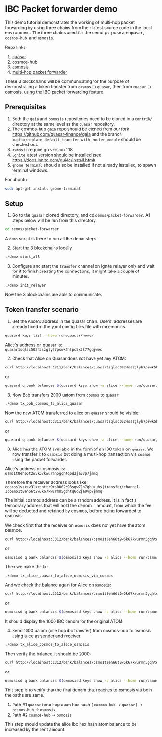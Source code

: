 # IBC Packet forwarder demo

This demo tutorial demonstrates the working of multi-hop packet forwarding by using three chains from their latest source code in the local environment. The three chains used for the demo purpose are `quasar`, `cosmos-hub`, and `osmosis`.

Repo links
1. [quasar](https://github.com/quasar-finance/quasar)
2. [cosmos-hub](https://github.com/quasar-finance/gaia)
3. [osmosis](https://github.com/osmosis-labs/osmosis)
4. [multi-hop packet forwarder](https://github.com/strangelove-ventures/packet-forward-middleware)

These 3 blockchains will be communicating for the purpose of demonstrating a token transfer from `cosmos` to `quasar`, then from `quasar` to osmosis, using the IBC packet forwarding feature.

## Prerequisites

1. Both the `gaia` and `osmosis` repositories need to be cloned in a `contrib/` directory at the same level as the `quasar` repository.
2. The cosmos-hub `gaia` repo should be cloned from our fork https://github.com/quasar-finance/gaia and the branch `bugfix/replace_default_transfer_with_router_module` should be checked out.
3. `osmosis` require go version 1.18
4. `ignite` latest version should be installed (see https://docs.ignite.com/guide/install.html)
5. `gnome terminal` should also be installed if not already installed, to spawn terminal windows.

For ubuntu:

```bash
sudo apt-get install gnome-terminal
```

## Setup

1. Go to the `quasar` cloned directory, and cd `demos/packet-forwarder`. All steps below will be run from this directory.

```bash
cd demos/packet-forwarder
```

A `demo` script is there to run all the demo steps.

2. Start the 3 blockchains locally

```bash
./demo start_all
```

3. Configure and start the `transfer` channel on ignite relayer only and wait for it to finish creating the connections, it might take a couple of minutes.

```bash
./demo init_relayer
```

Now the 3 blockchains are able to communicate.

## Token transfer scenario

1. Get the Alice's address in the quasar chain.
Users' addresses are already fixed in the yaml config files file with mnemonics.

```bash
quasard keys list --home run/quasar/home/
```

Alice's address on quasar is: `quasar1sqlsc5024sszglyh7pswk5hfpc5xtl77gqjwec`

2. Check that Alice on Quasar does not have yet any ATOM:

```bash
curl http://localhost:1311/bank/balances/quasar1sqlsc5024sszglyh7pswk5hfpc5xtl77gqjwec
```

or

```bash
quasard q bank balances $(quasard keys show -a alice --home run/quasar/home) --home run/quasar/home/ --node http://localhost:26659
```

3. Now Bob transfers 2000 uatom from `cosmos` to `quasar`

```bash
./demo tx_bob_cosmos_to_alice_quasar
```

Now the new ATOM transferred to alice on `quasar` should be visible:

```bash
curl http://localhost:1311/bank/balances/quasar1sqlsc5024sszglyh7pswk5hfpc5xtl77gqjwec
```

or

```bash
quasard q bank balances $(quasard keys show -a alice --home run/quasar/home) --home run/quasar/home/ --node http://localhost:26659
```

3. Alice has the ATOM available in the form of an IBC token on `quasar`. We now transfer it to `osmosis` but doing a multi-hop transaction via `cosmos` using the packet forwarder.

Alice's address on osmosis is: `osmo1t8eh66t2w5k67kwurmn5gqhtq6d2ja0vp7jmmq`

Therefore the receiver address looks like:
`cosmos1vzxkv3lxccnttr9rs0002s93sgw72h7ghukuhs|transfer/channel-1:osmo1t8eh66t2w5k67kwurmn5gqhtq6d2ja0vp7jmmq`

The initial cosmos address can be a random address. It is in fact a temporary address that will hold the denom + amount, from which the fee will be deducted and retained by cosmos, before being forwarded to osmosis.

We check first that the receiver on `osmosis` does not yet have the atom balance.

```bash
curl http://localhost:1312/bank/balances/osmo1t8eh66t2w5k67kwurmn5gqhtq6d2ja0vp7jmmq
```

or

```bash
osmosisd q bank balances $(osmosisd keys show -a alice --home run/osmosis/home) --home run/osmosis/home/ --node http://localhost:26559
```

Then we make the tx:

```bash
./demo tx_alice_quasar_to_alice_osmosis_via_cosmos
```

And we check the balance again for Alice on `osmosis`:
```bash
curl http://localhost:1312/bank/balances/osmo1t8eh66t2w5k67kwurmn5gqhtq6d2ja0vp7jmmq
```

or

```bash
osmosisd q bank balances $(osmosisd keys show -a alice --home run/osmosis/home) --home run/osmosis/home/ --node http://localhost:26559
```

It should display the 1000 IBC denom for the original ATOM.

4. Send 1000 uatom (one hop ibc transfer) from cosmos-hub to osmosis using alice as sender and receiver.

```bash
./demo tx_alice_cosmos_to_alice_osmosis
```

Then verify the balance, it should be 2000:

```bash
curl http://localhost:1312/bank/balances/osmo1t8eh66t2w5k67kwurmn5gqhtq6d2ja0vp7jmmq
```

or

```bash
osmosisd q bank balances $(osmosisd keys show -a alice --home run/osmosis/home) --home run/osmosis/home/ --node http://localhost:26559
```

This step is to verify that the final denom that reaches to osmosis via both the paths are same.

1. Path #1 `quasar` (one hop atom hex hash ( `cosmos-hub` -> `quasar` ) -> `cosmos-hub` -> `osmosis`
2. Path #2 `cosmos-hub` -> `osmosis`

This step should update the alice ibc hex hash atom balance to be increased by the sent amount.
